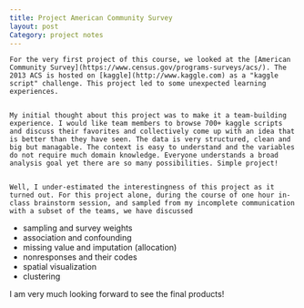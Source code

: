 ```yaml
---
title: Project American Community Survey
layout: post
Category: project notes
---
```

    For the very first project of this course, we looked at the [American Community Survey](https://www.census.gov/programs-surveys/acs/). The 2013 ACS is hosted on [kaggle](http://www.kaggle.com) as a "kaggle script" challenge. This project led to some unexpected learning experiences.


    My initial thought about this project was to make it a team-building experience. I would like team members to browse 700+ kaggle scripts and discuss their favorites and collectively come up with an idea that is better than they have seen. The data is very structured, clean and big but managable. The context is easy to understand and the variables do not require much domain knowledge. Everyone understands a broad analysis goal yet there are so many possibilities. Simple project!


    Well, I under-estimated the interestingness of this project as it turned out. For this project alone, during the course of one hour in-class brainstorm session, and sampled from my incomplete communication with a subset of the teams, we have discussed

- sampling and survey weights
- association and confounding
- missing value and imputation (allocation)
- nonresponses and their codes
- spatial visualization
- clustering

I am very much looking forward to see the final products!
